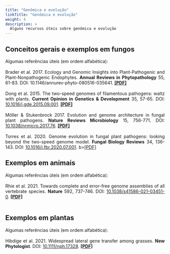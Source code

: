 ```yaml
---
title: "Genômica e evolução"
linkTitle: "Genômica e evolução"
weight: 4
description: >
  Alguns recursos úteis sobre genômica e evolução
---
```


## Conceitos gerais e exemplos em fungos

<div align="justify">
Algumas referências úteis (em ordem alfabética):
<br><br>
Brader et al. 2017. Ecology and Genomic Insights into Plant-Pathogenic and Plant-Nonpathogenic Endophytes. <b>Annual Reviews in Phytopathology</b> 55, 61-83. DOI: <a href"https://doi.org/10.1146/annurev-phyto-080516-035641">10.1146/annurev-phyto-080516-035641</a>. <b><a href="https://www.annualreviews.org/doi/pdf/10.1146/annurev-phyto-080516-035641">[PDF]</a></b>
<br><br>
Dong et al. 2015. The two-speed genomes of filamentous pathogens: waltz with plants. <b>Current Opinion in Genetics & Development</b> 35, 57-65. DOI: <a href="https://doi.org/10.1016/j.gde.2015.09.001">10.1016/j.gde.2015.09.001</a>. <b><a href="https://github.com/desirrepetters/cursogenomicaegenetica.ufpr/raw/58a01530a2d1b484337ace5a2150c5272d2e3e25/userguide/content/pt-br/docs/complementar/PDFs/Dong_2015.pdf">[PDF]</a></b>
<br><br>
Möller & Stukenbrock 2017. Evolution and genome architecture in fungal plant pathogens. <b>Nature Reviews Microbiology</b> 15, 756-771. DOI: <a href="https://doi.org/10.1038/nrmicro.2017.76">10.1038/nrmicro.2017.76</a>. <b><a href="https://github.com/desirrepetters/cursogenomicaegenetica.ufpr/raw/58a01530a2d1b484337ace5a2150c5272d2e3e25/userguide/content/pt-br/docs/complementar/PDFs/Moller_Stukenbrock_2017.pdf">[PDF]</a></b>
<br><br>
Torres et al. 2020. Genome evolution in fungal plant pathogens: looking beyond the two-speed genome model. <b>Fungal Biology Reviews</b> 34, 136-143. DOI: <a href="https://doi.org/10.1016/j.fbr.2020.07.001">10.1016/j.fbr.2020.07.001</a>. b><a href="https://doi.org/10.1016/j.fbr.2020.07.001">[PDF]</a></b>
</div> 

## Exemplos em animais

<div align="justify">
Algumas referências úteis (em ordem alfabética):
<br><br>
Rhie et al. 2021. Towards complete and error-free genome assemblies of all vertebrate species. <b>Nature</b> 592, 737-746. DOI: <a href="https://doi.org/10.1038/s41586-021-03451-0">10.1038/s41586-021-03451-0</a>. <b><a href="https://www.nature.com/articles/s41586-021-03451-0.pdf">[PDF]</a></b>
<br><br>
</div>

## Exemplos em plantas

<div align="justify">
Algumas referências úteis (em ordem alfabética):
<br><br>
Hibdige et al. 2021. Widespread lateral gene transfer among grasses. <b>New Phytologist</b>. DOI: <a href="https://doi.org/10.1111/nph.17328">10.1111/nph.17328</a>. <b><a href="https://nph.onlinelibrary.wiley.com/doi/epdf/10.1111/nph.17328">[PDF]</a></b>
<br><br>
</div>